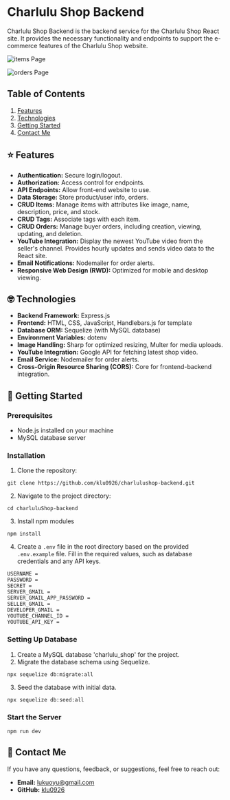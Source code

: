 # Charlulu Shop Backend

Charlulu Shop Backend is the backend service for the Charlulu Shop React site. It provides the necessary functionality and endpoints to support the e-commerce features of the Charlulu Shop website.


![items Page](https://charlulu-shop-546c2a4689b9.herokuapp.com/readme/readme-items.png)

![orders Page](https://charlulu-shop-546c2a4689b9.herokuapp.com/readme/readme-orders.png)

## Table of Contents

1. [Features](#-features)
2. [Technologies](#-technologies)
3. [Getting Started](#-getting-started)
4. [Contact Me](#-contact-me)


## ⭐️ Features

- **Authentication:** Secure login/logout.
- **Authorization:** Access control for endpoints.
- **API Endpoints:** Allow front-end website to use.
- **Data Storage:** Store product/user info, orders.
- **CRUD Items:** Manage items with attributes like image, name, description, price, and stock.
- **CRUD Tags:** Associate tags with each item.
- **CRUD Orders:** Manage buyer orders, including creation, viewing, updating, and deletion.
- **YouTube Integration:** Display the newest YouTube video from the seller's channel. Provides hourly updates and sends video data to the React site.
- **Email Notifications:** Nodemailer for order alerts.
- **Responsive Web Design (RWD):** Optimized for mobile and desktop viewing.


## 🤓 Technologies

- **Backend Framework:** Express.js
- **Frontend:** HTML, CSS, JavaScript, Handlebars.js for template
- **Database ORM:** Sequelize (with MySQL database)
- **Environment Variables:** dotenv
- **Image Handling:** Sharp for optimized resizing, Multer for media uploads.
- **YouTube Integration:** Google API for fetching latest shop video.
- **Email Service:** Nodemailer for order alerts.
- **Cross-Origin Resource Sharing (CORS):** Core for frontend-backend integration.


## 🚀 Getting Started

### Prerequisites

- Node.js installed on your machine
- MySQL database server

### Installation

1. Clone the repository:
```
git clone https://github.com/klu0926/charlulushop-backend.git
```

2. Navigate to the project directory:
```
cd charluluShop-backend
```

3. Install npm modules
```
npm install
```
4. Create a `.env` file in the root directory based on the provided `.env.example` file. Fill in the required values, such as database credentials and any API keys.
```
USERNAME = 
PASSWORD = 
SECRET = 
SERVER_GMAIL = 
SERVER_GMAIL_APP_PASSWORD = 
SELLER_GMAIL = 
DEVELOPER_GMAIL = 
YOUTUBE_CHANNEL_ID = 
YOUTUBE_API_KEY = 
```

### Setting Up Database
1. Create a MySQL database 'charlulu_shop' for the project.
2. Migrate the database schema using Sequelize.
```
npx sequelize db:migrate:all
```
3. Seed the database with initial data.
```
npx sequelize db:seed:all
```

### Start the Server
```
npm run dev
```

## 👋 Contact Me
If you have any questions, feedback, or suggestions, feel free to reach out:

- **Email:** [lukuoyu@gmail.com](mailto:your.email@example.com)
- **GitHub:** [klu0926](https://github.com/klu0926)